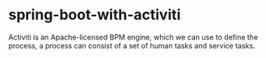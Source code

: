 # spring-boot-with-activiti
Activiti is an Apache-licensed BPM engine, which we can use to define the process, a process can consist of a set of human tasks and service tasks.  

